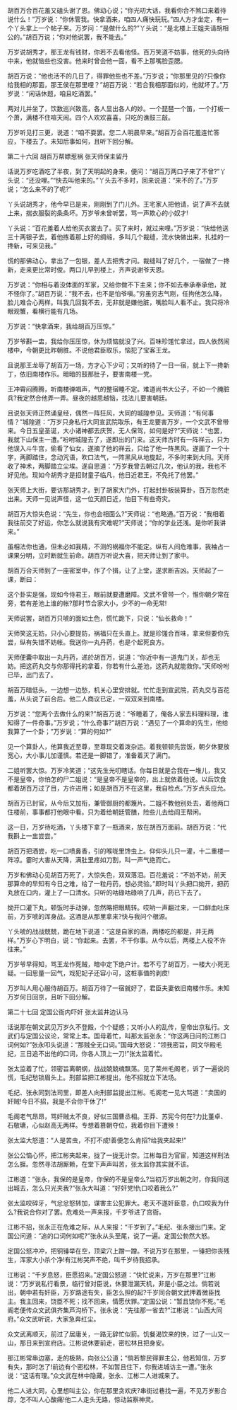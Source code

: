 <!-- { "loadSidebar": true } -->
胡百万合百花羞又磕头谢了恩。佛动心说；“你光叨大话，我看你合不煞口来着待说什么！”万岁说：“你休管我。快拿酒来，咱四人痛快玩玩。”四人方才坐定，有一个丫头拿上一个帖子来。万岁问：“是做什么的?”丫头说：“是北楼上王姐夫请胡相公的。”胡百万说；“你对他说罢，我不能去。”

万岁说胡秀才，那王龙有钱财，你若不去看他怪。百万笑道不妨事，他死的头向待中来，他就恼些也没害。他来时曾会他一面，看不上那嘴脸歪腮。

胡百万说：“他也活不的几日了，得罪他些也不差。”万岁说；“你那里见的?只像你给我相的那面，那王侯在那里哩？”胡百万说：“若合我相那面似的，他就坏了。”万岁说：“闲话休题，咱且吃酒罢。”

两对儿并坐了，饮数巡兴致高，各人显出各人的妙。一个琵琶一个笛，一个打板一个萧，满楼不住喧天闹。四个人欢欢喜喜，只吃的谯鼓三敲。

万岁听见打三更，说道：“咱不耍罢。您二人明晨早来。”胡百万合百花羞连忙答应，下楼去了。未知后事如何，且听下回分解。

第二十六回  胡百万帮嫖惹祸  张天师保主留丹

话说万岁吃酒吃了半夜，到了天明起的身来，便问：“胡百万两口子来了不曾?”丫头说：“还没哩。”“快去叫他来的。”丫头去不多时，回来说道：“来不的了。”万岁说；“怎么来不的了呢?”

丫头说胡秀才，他今早已是来，刚刚到了门儿外。王宅家人把他请，说了声不去就上来，揣衣服裂的条条坏。万岁爷未曾听罢，骂一声欺心的小奴才!

丫头说：“百花羞着人给他买衣裳去了。买了来时，就过来哩。”万岁说：“快给他送三十两银子去，着他拣着那上好的绸缎，多叫几个裁缝，流水快做出来，扎挂的一搀新，可来见我。”

慌的那佛动心，拿出了一包银，差人去把秀才问。裁缝叫了好几个，一宿做了一搀新，走来更比常时俊。两口儿早到楼上，齐声说谢爷天恩。

万岁说：“你相与着没体面的军家，又给你做不下主来；你不如去奉承奉承他，就不怪你了。”胡百万说：“我不去，也不是怕爷嗔。”穷虽穷志气刚，任拘他怎么降，脸儿难合心两样。叫我几回我不去，无非就是嫌他脏，嘴脸叫人看不止。我只将冷眼观蟹，看横行能有几场。

万岁说：“快拿酒来，我给胡百万压惊。”

万岁爷斟一盅，我给你压压惊，休为烦恼就没了兴。百味珍馐忙拿过，四人依然闹楼中，今朝更比昨朝胜。不说他君臣取乐，恼犯了宝客王龙。

且说那王龙辱了胡百万一场，方才心下少可；又听的待了一日一宿，就上下一搀新丁，依旧南楼作乐。暗暗的鼓那肚子，要害南楼一党。

王冲霄闷腾腾，听南楼弹唱声，气的整宿睡不定。难道尚书大公子，不如一个腌脏兵?我定然合他弄一弄。昼夜的越思越恼，找法儿要害朝廷。

且说张天师正然诵皇经，偶然一阵狂风，大同的城隍参见。天师道：“有何事情？”城隍道：“万岁只身私行大同宣武院取乐，有王龙要害万岁，一个文武不曾带来。今日五皇圣诞，大小诸神都去庆贺，无人保驾，如何是好?”天师说：“也罢，我就下山保主一遭。”吩咐城隍去了，遂即出的门来。这天师古时有一阵祥云，只为他误入斗牛宫，偷看了仙女，遂摘了他的祥云，只给了他一阵黑风。遂画了一个十字，两脚踏住，念动咒语，吹口法气，一阵黑风从地旋起，不多时来到大同。天师收了神术，两脚踏立尘埃。遂自思道：“万岁我曾去朝过几次，他认的我，我也不好见他。现如今胡秀才是招财童子临凡，他日近君王，不免托了他罢。”

张天师上大街，要访那胡秀才。到了胡家大门外，打起封卦板装算卦，百万忽然走出来。天师一见说声怪，这一位天颜日近，怕目下有些奇灾。

胡百万大惊失色说：“先生，你也会相面么?”天师说：“也略通。”百万说：“我相着我往前交了好运，你怎么就说我有灾难呢?”天师说；“你的学业还浅。是你听我讲来。”

虽相法你也通，但未必如我精，不测的祸福你不能定。纵有人间危难事，我袖占一课果分明，立时断就生前命。胡百万听说大喜，把天师让到了家中。

胡百万合天师到了一座密室中，作了个揖，让了上堂，遂求断吉凶。天师起了一课，断曰：

这个卦实是强，现如今侍君王，眼前就要遭磨障。文武不曾带一个，惟你朝夕常在旁，若有差池上谁的帐?那时节合家大小，少不的一命无常!

天师说罢，胡百万只唬的面如土色，慌忙跪下，只说：“仙长救命！”

天师笑这无妨，只小心要提防，祸福只在头直上。就是珍馐合百味，拿来但要你先尝，纵有失错不妨帐。我送你一丸丹药，也是个起死良方。

天师便囊中取出一丸丹药，递於胡百万，说道：“你近中有一道鬼门关，却也无妨。把这药丸交与你那得托的拿着，你若有什么差池，这药丸就能救你。”天师吩咐已毕，出门去了。

胡百万暗低头，一边想一边愁，机关心里安排就。忙忙走到宣武院，药丸交与百花羞，从头说了前合后。他二人商议已定，一双双来到南楼。

万岁说：“您两个去做什么的来?”胡百万说：“爷睡着了，俺各人家去料理料理，谁知得了一件奇事。”万岁说；“什么奇事?”胡百万说：“遇见了一个算命的先生，他给我算了一个卦；”万岁说：“算的何如?”

见一个算卦人，他算我近至尊，至尊现交着泼杂运。着我顿顿先尝饭，朝夕休要放宽心，大小事儿加谨慎。若还是一脚错了，准备着灭了满门。

二姐听罢大惊。万岁冷笑道；“这先生光叨瞎话。你每日就是合我在一堆儿，我又不是皇帝，你怕怎的尸二姐说：“是皇帝不是皇帝的，出上就依着他说。以后饮食都着胡百万过了目，方许进用；如是胡百万不在这里，我自检点。”万岁点头应允。

胡百万已封官，从今后又加衔，兼管御厨的都篾片。二姐不教他别处去，着他两口住楼前，事事都打他眼中看。只为着给朝廷管膳，险些儿去给阎王帮闲。

这一日，万岁待吃酒，丫头楼下拿了一瓶酒来，放在胡百万面前。胡百万说：“代我斟上一盅尝尝。”

胡百万把酒尝，吃一口喷鼻香，引的喉咙里馋虫上。仰仰头儿只一灌，十二重楼一阵凉。霎时大害从天降，满肚里疼如刀割，叫一声气绝而亡。

万岁和佛动心见胡百万死了，大惊失色，双双落泪。百花羞说：“不妨不妨，前天那算命的早知有今日之难，给了一粒丹药，想必灵验。”即时叫丫头把口拗开，把药丸放在口内，灌上了一口清水。只听的咕碌咕碌响了几声，药已下去了。

拗开口灌下丸，顿饭时手动弹，忽然略把眼睛转。哎哟一声翻过来，一口鲜血吐床前，万岁唬的浑身战。这酒是从那里拿来?快与我问个根源。

丫头唬的战战兢兢，跪在地下说道：“这是自家的酒，两楼吃的都是，并无两样。”万岁心下明白，说：“你起来。去罢，不干你事。从今以后，两楼上人役不许往来。”

万岁爷早得知，骂王龙作死贼，暗中定下绝户计。若不亏了胡百万，一楼大小死无疑。一回思量一回气，戏犯妃子还容小可，这桩事值的剥皮!

万岁叫人用心服侍胡百万。胡百万待了一宿就好了，君臣夫妻依旧南楼作乐。未知万岁何日回京，且听下回分解。

第二十七回  定国公衙内吓奸  张太监井边认马

话说那在朝文武见万岁久不登殿，个个疑惑；又听小人的乱传，皇帝出京私行。文武们与定国公议论，常常上本。国母着忙，叫那太监张永：“你这两日问的江彬口词何如?”张永叩头说道：“那贼全无口词。”国母大怒说：“领我密旨，同文华殿毛纪，三日追不出他的口词，你各人顶上一刀!”张太监着忙。

张太监着了忙，领密旨离朝纲，战战兢兢魂飘荡。见了莱州毛阁老，诉了一遍说的慌，毛纪愁锁眉头上。刑部监把江彬提出，他不招就立下法场。

毛纪、张永同到法司里，即差人向刑部监提出江彬。毛阁老一见大骂道：“卖国的奸贼!今日不招，我是不合你干休了!”

毛阁老气昂昂，骂奸贼太不良，好似三国曹丞相。王莽、苏宪今何在?力比董卓、石敬瑭，心似赵高无两样。专想着篡朝夺位，我着你目下遭殃！

张太监大怒道：“人是苦虫，不打不成!善便怎么肯招?给我夹起来!”

张公公恼心怀，把江彬夹起来，拢了一拢无计奈。江彬每日为官宦，知道这样刑法怎么捱。忽然寻法胡厮赖，在堂下声声叫苦，张太监你其实就不该。

江彬道：“张永，我保的是皇帝，你保的不是皇帝么?当初万岁出朝之时，你我同送出城去，怎么只光夹我?”张永大叫道：“好奸党!仇口咬着我么?”

张太监咬碎牙，气忿忿怒转加，谋害主公犯罪大。老天不遂奸臣意，仇口咬我为什么?我说合你对了罢。危难处一声来报，千岁爷进了宫衙。

江彬不招，张永正在危难之际，从人来报：“千岁到了。”毛纪、张永接出门来。定国公问道：“追的口词何如呢?”张永从头至尾，说了一遍。定国公勃然大怒。

定国公怒冲冲，把铜锤举在空，顶梁穴上蹭一蹭。不说万岁在那里，一锤把你丧残生，浑家大小杀个净!有江彬哭声不绝，叫千岁待我招承。

江彬说：“千岁息怒，臣愿招来。”定国公怒道：“快忙说来，万岁在那里?”江彬说：“万岁说私行看景，临行曾对臣说，休要泄漏天机，非是小臣之过。倘若说出，朝中若有奸臣，万岁路途有失，臣怎么担的起?千岁同合朝文武押着微臣找主。我主回来，饶臣不死；找不回来，情愿伏罪。”定国公说：“暂且饶你不死。”毛阁老便传众文武俱齐集芦沟桥下。张永说：“先往那一省去?”江彬说：“山西大同府。”众文武听说，大家急奔红尘。

众文武离顺天，前过了居庸关，一路无辞忙似箭。饥餐渴饮来的快，过了一山又一山，那日来到宣府店。江彬说休要前走，密松林且把身安。

那江彬常串边塞，走的极熟，向张公公道；“倘若黎民得罪主公，他若知信，万岁有失，那时怎了!前边有个密松林，不如暂且住下，你我进城访主一遭。”张永说：“这话有理。”众文武在林中隐藏，张永、江彬二人进城来了。

他二人进大同，心里想叫主公，你在那里贪欢庆?串街过巷找一遍，不见万岁影合踪，怎不叫人心酸痛!他二人走头无路，惊动监察神灵。

